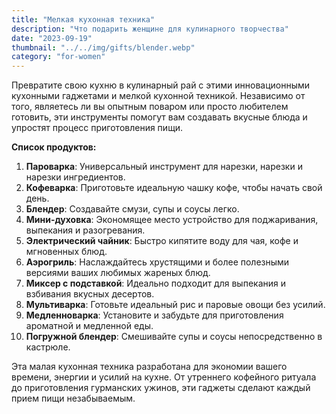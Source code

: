 ```yaml
---
title: "Мелкая кухонная техника"
description: "Что подарить женщине для кулинарного творчества"
date: "2023-09-19"
thumbnail: "../../img/gifts/blender.webp"
category: "for-women"
---
```

Превратите свою кухню в кулинарный рай с этими инновационными кухонными гаджетами и мелкой кухонной техникой. Независимо от того, являетесь ли вы опытным поваром или просто любителем готовить, эти инструменты помогут вам создавать вкусные блюда и упростят процесс приготовления пищи.

**Список продуктов:**
1. **Пароварка**: Универсальный инструмент для нарезки, нарезки и нарезки ингредиентов.
2. **Кофеварка**: Приготовьте идеальную чашку кофе, чтобы начать свой день.
3. **Блендер**: Создавайте смузи, супы и соусы легко.
4. **Мини-духовка**: Экономящее место устройство для поджаривания, выпекания и разогревания.
5. **Электрический чайник**: Быстро кипятите воду для чая, кофе и мгновенных блюд.
6. **Аэрогриль**: Наслаждайтесь хрустящими и более полезными версиями ваших любимых жареных блюд.
7. **Миксер с подставкой**: Идеально подходит для выпекания и взбивания вкусных десертов.
8. **Мультиварка**: Готовьте идеальный рис и паровые овощи без усилий.
9. **Медленноварка**: Установите и забудьте для приготовления ароматной и медленной еды.
10. **Погружной блендер**: Смешивайте супы и соусы непосредственно в кастрюле.

Эта малая кухонная техника разработана для экономии вашего времени, энергии и усилий на кухне. От утреннего кофейного ритуала до приготовления гурманских ужинов, эти гаджеты сделают каждый прием пищи незабываемым.
